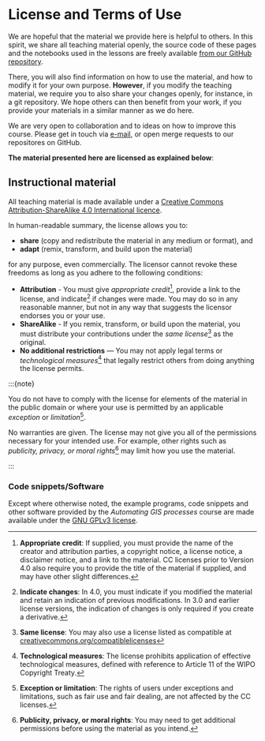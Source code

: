 # License and Terms of Use

We are hopeful that the material we provide here is helpful to others. In this
spirit, we share all teaching material openly, the source code of these pages
and the notebooks used in the lessons are freely available [from our GitHub
repository](https://github.com/Automating-GIS-processes/).

There, you will also find information on how to use the material, and how to
modify it for your own purpose. **However**, if you modify the teaching
material, we require you to also share your changes openly, for instance, in a
git repository. We hope others can then benefit from your work, if you provide
your materials in a similar manner as we do here.

We are very open to collaboration and to ideas on how to improve this course.
Please get in touch via [e-mail](general-information.html#instructors), or open
merge requests to our repositores on GitHub.

**The material presented here are licensed as explained below**:


## Instructional material

All teaching material is made available under a [Creative 
Commons Attribution-ShareAlike 4.0 International 
licence](https://creativecommons.org/licenses/by-sa/4.0/legalcode). 

In human-readable summary, the license allows you to:

- **share** (copy and redistribute the material in any medium or format), and
- **adapt** (remix, transform, and build upon the material)

for any purpose, even commercially. The licensor cannot revoke these freedoms
as long as you adhere to the following conditions:

- **Attribution** - You must give *appropriate credit*[^1], provide a link to
  the license, and indicate[^2] if changes were made. You may do so in any reasonable manner, but not in any way that suggests the licensor endorses you or your use.
- **ShareAlike** - If you remix, transform, or build upon the material, you must
  distribute your contributions under the *same license*[^3] as the original.
- **No additional restrictions** — You may not apply legal terms or
  *technological measures*[^4] that legally restrict others from doing anything the license permits.


:::{note}

You do not have to comply with the license for elements of the material in the
public domain or where your use is permitted by an applicable *exception* or
*limitation*[^5].

No warranties are given. The license may not give you all of the permissions
necessary for your intended use. For example, other rights such as
*publicity, privacy, or moral rights*[^6] may limit how you use the material.

:::


[^1]: **Appropriate credit**: If supplied, you must provide the name of the creator and attribution parties, a copyright notice, a license notice, a disclaimer notice, and a link to the material. CC licenses prior to Version 4.0 also require you to provide the title of the material if supplied, and may have other slight differences.

[^2]: **Indicate changes**: In 4.0, you must indicate if you modified the material and retain an indication of previous modifications. In 3.0 and earlier license versions, the indication of changes is only required if you create a derivative.

[^3]: **Same license**: You may also use a license listed as compatible at
[creativecommons.org/compatiblelicenses](https://creativecommons.org/compatiblelicenses)

[^4]: **Technological measures**: The license prohibits application of effective
technological measures, defined with reference to Article 11 of the WIPO
Copyright Treaty.

[^5]: **Exception or limitation**: The rights of users under exceptions and limitations, such as fair use and fair dealing, are not affected by the CC licenses.

[^6]: **Publicity, privacy, or moral rights**: You may need to get additional permissions before using the material as you intend.


### Code snippets/Software

Except where otherwise noted, the example programs, code snippets and other software provided by the *Automating GIS processes* course are made available under the [GNU GPLv3 license](https://www.gnu.org/licenses/gpl.html).
